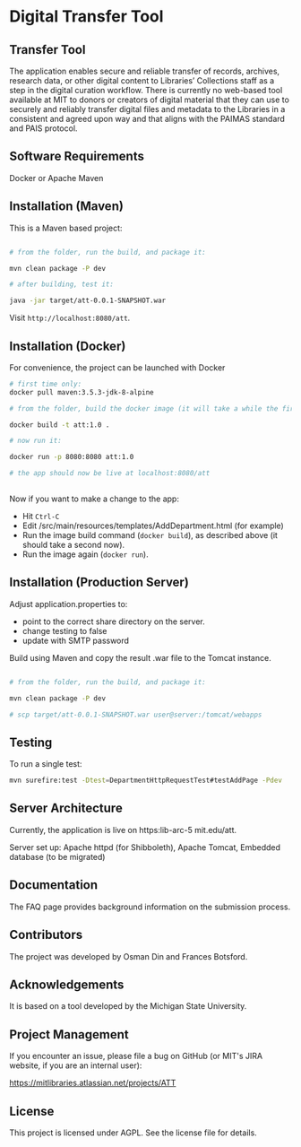 # Digital Transfer Tool

Transfer Tool
-----------------------

The application enables secure and reliable transfer of records, archives, research data, or other digital content to Libraries’
Collections staff as a step in the digital curation workflow. There is currently no web-based tool available at MIT to 
donors or creators of digital material that they can use to securely and reliably transfer digital files and 
metadata to the Libraries in a consistent and agreed upon way and that aligns with the PAIMAS standard and PAIS protocol.

Software Requirements
----------------------

Docker or Apache Maven


Installation (Maven)
----------------------

This is a Maven based project:

```sh

# from the folder, run the build, and package it:

mvn clean package -P dev

# after building, test it:

java -jar target/att-0.0.1-SNAPSHOT.war

```

Visit `http://localhost:8080/att`.

Installation (Docker)
-----------------------

For convenience, the project can be launched with Docker

```sh
# first time only:
docker pull maven:3.5.3-jdk-8-alpine

# from the folder, build the docker image (it will take a while the first time):

docker build -t att:1.0 .

# now run it:

docker run -p 8080:8080 att:1.0

# the app should now be live at localhost:8080/att
 
```

Now if you want to make a change to the app:

- Hit ```Ctrl-C```
- Edit /src/main/resources/templates/AddDepartment.html (for example)
- Run the image build command (```docker build```), as described above (it should take a second now).
- Run the image again (```docker run```).


Installation (Production Server)
-------------------------------

Adjust application.properties to:

- point to the correct share directory on the server.
- change testing to false
- update with SMTP password


Build using Maven and copy the result .war file to the Tomcat instance.


```sh

# from the folder, run the build, and package it:

mvn clean package -P dev

# scp target/att-0.0.1-SNAPSHOT.war user@server:/tomcat/webapps

```
Testing
---------

To run a single test:

```sh 
mvn surefire:test -Dtest=DepartmentHttpRequestTest#testAddPage -Pdev
```

Server Architecture
---------------------

Currently, the application is live on https:lib-arc-5 mit.edu/att.

Server set up: Apache httpd (for Shibboleth), Apache Tomcat, Embedded database (to be migrated)

Documentation
--------------

The FAQ page provides background information on the submission process.


Contributors
-------------

The project was developed by Osman Din and Frances Botsford. 


Acknowledgements
-----------------
It is based on a tool developed by the 
Michigan State University.



Project Management
------------------

If you encounter an issue, please file a bug on GitHub (or MIT's JIRA website, if you are an internal user):

https://mitlibraries.atlassian.net/projects/ATT

License
-------

This project is licensed under AGPL. See the license file for details.